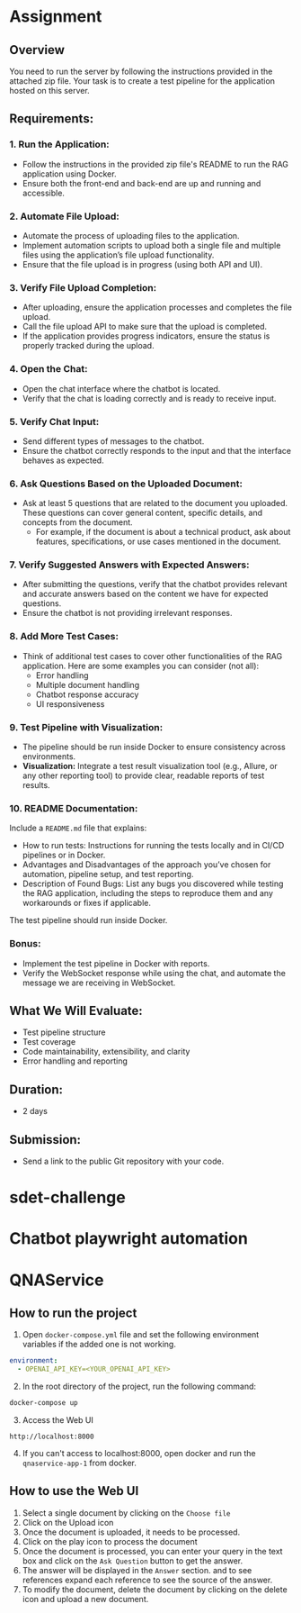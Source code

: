 # Assignment

## Overview

You need to run the server by following the instructions provided in the attached zip file. Your task is to create a test pipeline for the application hosted on this server.

## Requirements:

### 1. Run the Application:

- Follow the instructions in the provided zip file's README to run the RAG application using Docker.
- Ensure both the front-end and back-end are up and running and accessible.

### 2. Automate File Upload:

- Automate the process of uploading files to the application.
- Implement automation scripts to upload both a single file and multiple files using the application’s file upload functionality.
- Ensure that the file upload is in progress (using both API and UI).

### 3. Verify File Upload Completion:

- After uploading, ensure the application processes and completes the file upload.
- Call the file upload API to make sure that the upload is completed.
- If the application provides progress indicators, ensure the status is properly tracked during the upload.

### 4. Open the Chat:

- Open the chat interface where the chatbot is located.
- Verify that the chat is loading correctly and is ready to receive input.

### 5. Verify Chat Input:

- Send different types of messages to the chatbot.
- Ensure the chatbot correctly responds to the input and that the interface behaves as expected.

### 6. Ask Questions Based on the Uploaded Document:

- Ask at least 5 questions that are related to the document you uploaded. These questions can cover general content, specific details, and concepts from the document.
  - For example, if the document is about a technical product, ask about features, specifications, or use cases mentioned in the document.

### 7. Verify Suggested Answers with Expected Answers:

- After submitting the questions, verify that the chatbot provides relevant and accurate answers based on the content we have for expected questions.
- Ensure the chatbot is not providing irrelevant responses.

### 8. Add More Test Cases:

- Think of additional test cases to cover other functionalities of the RAG application. Here are some examples you can consider (not all):
  - Error handling
  - Multiple document handling
  - Chatbot response accuracy
  - UI responsiveness

### 9. Test Pipeline with Visualization:

- The pipeline should be run inside Docker to ensure consistency across environments.
- **Visualization:** Integrate a test result visualization tool (e.g., Allure, or any other reporting tool) to provide clear, readable reports of test results.

### 10. README Documentation:

Include a `README.md` file that explains:

- How to run tests: Instructions for running the tests locally and in CI/CD pipelines or in Docker.
- Advantages and Disadvantages of the approach you’ve chosen for automation, pipeline setup, and test reporting.
- Description of Found Bugs: List any bugs you discovered while testing the RAG application, including the steps to reproduce them and any workarounds or fixes if applicable.

The test pipeline should run inside Docker.

### Bonus:

- Implement the test pipeline in Docker with reports.
- Verify the WebSocket response while using the chat, and automate the message we are receiving in WebSocket.

## What We Will Evaluate:

- Test pipeline structure
- Test coverage
- Code maintainability, extensibility, and clarity
- Error handling and reporting

## Duration:

- 2 days

## Submission:

- Send a link to the public Git repository with your code.

# sdet-challenge

# Chatbot playwright automation

# QNAService

## How to run the project

1. Open `docker-compose.yml` file and set the following environment variables if the added one is not working.

```yaml
environment:
  - OPENAI_API_KEY=<YOUR_OPENAI_API_KEY>
```

2. In the root directory of the project, run the following command:

```bash
docker-compose up
```

3. Access the Web UI

```
http://localhost:8000
```

4. If you can't access to localhost:8000, open docker and run the `qnaservice-app-1` from docker.

## How to use the Web UI

1. Select a single document by clicking on the `Choose file`
2. Click on the Upload icon
3. Once the document is uploaded, it needs to be processed.
4. Click on the play icon to process the document
5. Once the document is processed, you can enter your query in the text box and click on the `Ask Question` button to get the answer.
6. The answer will be displayed in the `Answer` section. and to see references expand each reference to see the source of the answer.
7. To modify the document, delete the document by clicking on the delete icon and upload a new document.
